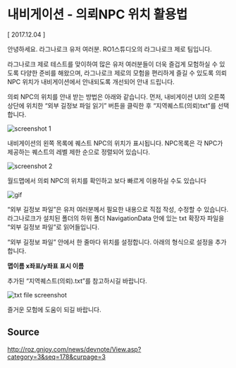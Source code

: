# 내비게이션 - 의뢰NPC 위치 활용법

[ 2017.12.04 ]

안녕하세요. 라그나로크 유저 여러분. RO1스튜디오의 라그나로크 제로 팀입니다.

라그나로크 제로 테스트를 맞이하여 많은 유저 여러분들이 더욱 즐겁게 모험하실 수 있도록 다양한 준비를 해왔으며, 라그나로크 제로의 모험을 편리하게 즐길 수 있도록 의뢰 NPC 위치가 내비게이션에서 안내되도록 개선되어 안내 드립니다.

의뢰 NPC의 위치를 안내 받는 방법은 아래와 같습니다. 먼저, 내비게이션 UI의 오른쪽 상단에 위치한 “외부 길정보 파일 읽기” 버튼을 클릭한 후 “지역퀘스트(의뢰)txt”를 선택합니다.

![screenshot 1](http://imgc.gnjoy.com/ufile/common/2017/12/04/042602_3C8A7vkY.png)

내비게이션의 왼쪽 목록에 퀘스트 NPC의 위치가 표시됩니다. NPC목록은 각 NPC가 제공하는 퀘스트의 레벨 제한 순으로 정렬되어 있습니다.

![screenshot 2](http://imgc.gnjoy.com/ufile/common/2017/12/04/042700_g9l42XOV.jpg)

월드맵에서 의뢰 NPC의 위치를 확인하고 보다 빠르게 이용하실 수도 있습니다

![gif](http://imgc.gnjoy.com/ufile/common/2017/12/04/042927_eLNldDhN.gif)

“외부 길정보 파일”은 유저 여러분께서 필요한 내용으로 직접 작성, 수정할 수 있습니다. 라그나로크가 설치된 폴더의 하위 폴더 NavigationData 안에 있는 txt 확장자 파일을 “외부 길정보 파일”로 읽어들입니다.

“외부 길정보 파일” 안에서 한 줄마다 위치를 설정합니다. 아래의 형식으로 설정을 추가합니다.

**맵이름 x좌표/y좌표 표시 이름**

추가된 “지역퀘스트(의뢰).txt”를 참고하시길 바랍니다.

![txt file screenshot](http://imgc.gnjoy.com/ufile/common/2017/12/04/043019_jM2PlXQZ.jpg)

즐거운 모험에 도움이 되길 바랍니다.

## Source
http://roz.gnjoy.com/news/devnote/View.asp?category=3&seq=178&curpage=3